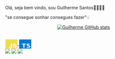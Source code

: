 Olá, seja bem vindo, sou Guilherme Santos👋👩🏻‍💻


"se consegue sonhar consegues fazer"💡
<div align="center">
  <a href="https://github.com/GuilhermeSantos667">

 ![Guilherme GitHub stats](https://github-readme-stats.vercel.app/api?username=GuilhermeSantos667&show_icons=true&theme=dracula)

</div>

  
  <div style="display: inline_block"><br>
  <img align="center" alt="Rafa-Js" height="30" width="40" src="https://raw.githubusercontent.com/devicons/devicon/master/icons/javascript/javascript-plain.svg">
  <img align="center" alt="Rafa-Ts" height="30" width="40" src="https://raw.githubusercontent.com/devicons/devicon/master/icons/typescript/typescript-plain.svg">
</div>
  
 
<div> 
  <a href="https://www.instagram.com/i_am.guilherme/" target="_blank"><img src="https://img.shields.io/badge/-Instagram-%23E4405F?style=for-the-badge&logo=instagram&logoColor=white" target="_blank"></a>
  <a href = "mailto:guilhherme10@outlook.com"><img src="https://img.shields.io/badge/Microsoft_Outlook-0078D4?style=for-the-badge&logo=microsoft-outlook&logoColor=white" target="_blank"></a>
  <a href="https://www.linkedin.com/in/guilherme-santos-6625a0234/" target="_blank"><img src="https://img.shields.io/badge/-LinkedIn-%230077B5?style=for-the-badge&logo=linkedin&logoColor=white" target="_blank"></a> 
  
</div>
